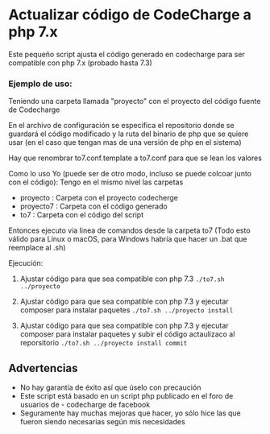 # Actualizar código de CodeCharge a php 7.x

Este pequeño script ajusta el código generado en codecharge para ser compatible con php 7.x (probado hasta 7.3)

### Ejemplo de uso:
Teniendo una carpeta llamada "proyecto" con el proyecto del código fuente de Codecharge

En el archivo de configuración se especifica el repositorio donde se guardará el código modificado y la ruta del binario de php que se quiere usar (en el caso que tengan mas de una versión de php en el sistema)

Hay que renombrar to7.conf.template a to7.conf para que se lean los valores

Como lo uso Yo (puede ser de otro modo, incluso se puede colcoar junto con el código):
Tengo en el mismo nivel las carpetas
- proyecto : Carpeta con el proyecto codecherge 
- proyecto7 : Carpeta con el código generado
- to7 : Carpeta con el código del script

Entonces ejecuto via linea de comandos desde la carpeta to7
(Todo esto válido para Linux o macOS, para Windows habría que hacer un .bat que reemplace al .sh)

Ejecución:
1) Ajustar código para que sea compatible con php 7.3 
```./to7.sh ../proyecto```

2) Ajustar código para que sea compatible con php 7.3 y ejecutar composer para instalar paquetes
```./to7.sh ../proyecto install```

2) Ajustar código para que sea compatible con php 7.3 y ejecutar composer para instalar paquetes y subir el código actaulizaco al reporsitorio
```./to7.sh ../proyecto install commit```

## Advertencias

- No hay garantía de éxito así que úselo con precaución
- Este script está basado en un script php publicado en el foro de usuarios de - codecharge de facebook
- Seguramente hay muchas mejoras que hacer, yo sólo hice las que fueron siendo necesarias según mis necesidades
 



